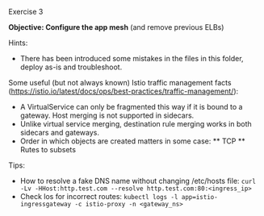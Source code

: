 Exercise 3

**Objective: Configure the app mesh** (and remove previous ELBs)

Hints:
* There has been introduced some mistakes in the files in this folder, deploy as-is and troubleshoot.


Some useful (but not always known) Istio traffic management facts (https://istio.io/latest/docs/ops/best-practices/traffic-management/):
* A VirtualService can only be fragmented this way if it is bound to a gateway. Host merging is not supported in sidecars.
* Unlike virtual service merging, destination rule merging works in both sidecars and gateways.
* Order in which objects are created matters in some case:
** TCP
** Rutes to subsets


Tips:
* How to resolve a fake DNS name without changing /etc/hosts file: `curl -Lv -HHost:http.test.com --resolve http.test.com:80:<ingress_ip>`
* Check los for incorrect routes: `kubectl logs -l app=istio-ingressgateway -c istio-proxy -n <gateway_ns>`
